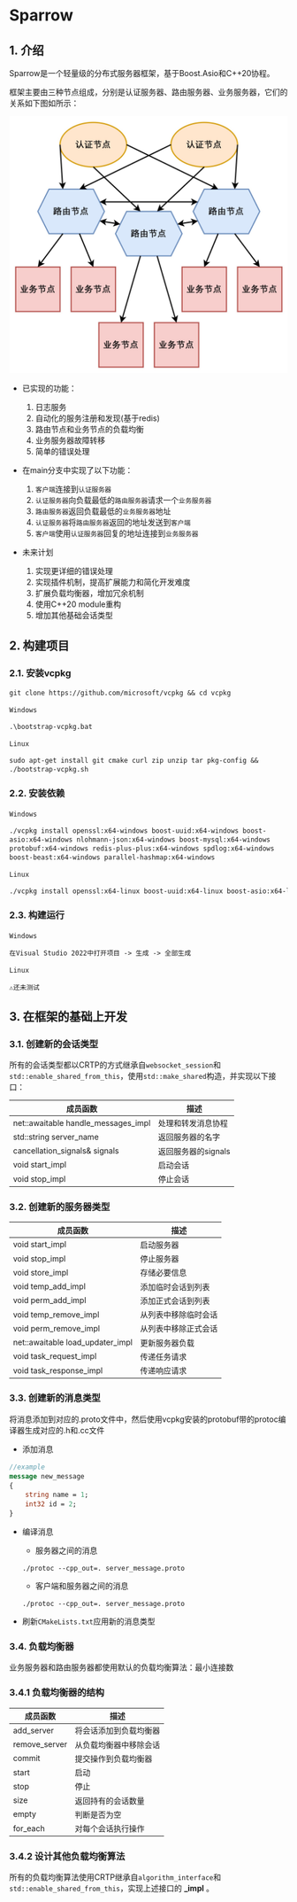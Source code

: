 # Sparrow

## 1. 介绍
Sparrow是一个轻量级的分布式服务器框架，基于Boost.Asio和C++20协程。

框架主要由三种节点组成，分别是认证服务器、路由服务器、业务服务器，它们的关系如下图如所示：

![集群结构](images/Cluster_structure.jpg)

- 已实现的功能：

    1. 日志服务
    2. 自动化的服务注册和发现(基于redis)
    3. 路由节点和业务节点的负载均衡
    4. 业务服务器故障转移
    5. 简单的错误处理

- 在main分支中实现了以下功能：

    1. `客户端`连接到`认证服务器`
    2. `认证服务器`向负载最低的`路由服务器`请求一个`业务服务器`
    3. `路由服务器`返回负载最低的`业务服务器`地址
    4. `认证服务器`将`路由服务器`返回的地址发送到`客户端`
    5. `客户端`使用`认证服务器`回复的地址连接到`业务服务器`

- 未来计划
    1. 实现更详细的错误处理
    2. 实现插件机制，提高扩展能力和简化开发难度
    3. 扩展负载均衡器，增加冗余机制
    4. 使用C++20 module重构
    5. 增加其他基础会话类型

## 2. 构建项目

### 2.1. 安装vcpkg
```shell
git clone https://github.com/microsoft/vcpkg && cd vcpkg
```
`Windows`
```shell
.\bootstrap-vcpkg.bat
```
`Linux `
```shell
sudo apt-get install git cmake curl zip unzip tar pkg-config && ./bootstrap-vcpkg.sh
```

### 2.2. 安装依赖
`Windows`
```shell
./vcpkg install openssl:x64-windows boost-uuid:x64-windows boost-asio:x64-windows nlohmann-json:x64-windows boost-mysql:x64-windows protobuf:x64-windows redis-plus-plus:x64-windows spdlog:x64-windows boost-beast:x64-windows parallel-hashmap:x64-windows
```

`Linux`
```bash
./vcpkg install openssl:x64-linux boost-uuid:x64-linux boost-asio:x64-linux nlohmann-json:x64-linux boost-mysql:x64-linux protobuf:x64-linux redis-plus-plus:x64-linux spdlog:x64-linuxlinux boost-beast:x64-linux parallel-hashmap:x64-linux
```

### 2.3. 构建运行

`Windows`
```
在Visual Studio 2022中打开项目 -> 生成 -> 全部生成
```

`Linux`
```
⚠️还未测试
```

## 3. 在框架的基础上开发

### 3.1. 创建新的会话类型

所有的会话类型都以CRTP的方式继承自`websocket_session`和`std::enable_shared_from_this`，使用`std::make_shared`构造，并实现以下接口：

| 成员函数 | 描述 |
| --- | --- |
| net::awaitable<void> handle_messages_impl | 处理和转发消息协程 |
| std::string server_name | 返回服务器的名字 |
| cancellation_signals& signals | 返回服务器的signals |
| void start_impl | 启动会话 |
| void stop_impl | 停止会话 |

### 3.2. 创建新的服务器类型

| 成员函数 | 描述 |
| --- | --- |
| void start_impl | 启动服务器 |
| void stop_impl | 停止服务器 |
| void store_impl | 存储必要信息 |
| void temp_add_impl | 添加临时会话到列表 |
| void perm_add_impl | 添加正式会话到列表 |
| void temp_remove_impl | 从列表中移除临时会话 |
| void perm_remove_impl | 从列表中移除正式会话 |
| net::awaitable<void> load_updater_impl | 更新服务器负载 |
| void task_request_impl | 传递任务请求 |
| void task_response_impl | 传递响应请求 |

### 3.3. 创建新的消息类型
将消息添加到对应的.proto文件中，然后使用vcpkg安装的protobuf带的protoc编译器生成对应的.h和.cc文件
- 添加消息
```proto
//example
message new_message
{
	string name = 1;
	int32 id = 2;
}
```
- 编译消息
    - 服务器之间的消息
    ```shell
    ./protoc --cpp_out=. server_message.proto
    ```
    - 客户端和服务器之间的消息
    ```shell
    ./protoc --cpp_out=. server_message.proto
    ```

- 刷新`CMakeLists.txt`应用新的消息类型

### 3.4. 负载均衡器
业务服务器和路由服务器都使用默认的负载均衡算法：最小连接数

### 3.4.1 负载均衡器的结构
| 成员函数 | 描述 |
| --- | --- |
| add_server | 将会话添加到负载均衡器 |
| remove_server | 从负载均衡器中移除会话 |
| commit | 提交操作到负载均衡器 |
| start | 启动 |
| stop | 停止 |
| size | 返回持有的会话数量 |
| empty | 判断是否为空 |
| for_each | 对每个会话执行操作 |

### 3.4.2 设计其他负载均衡算法
所有的负载均衡算法使用CRTP继承自`algorithm_interface`和`std::enable_shared_from_this`，实现上述接口的 **_impl** 。
